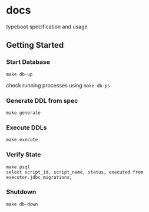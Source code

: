 # docs
typeboot specification and usage


## Getting Started


### Start Database 
```
make db-up
```
check running processes using ```make db-ps```

### Generate DDL from spec
```
make generate
```


### Execute DDLs
```
make execute
```

### Verify State
```
make psql
select script_id, script_name, status, executed from executor.jdbc_migrations;
```


### Shutdown
```
make db-down
```


